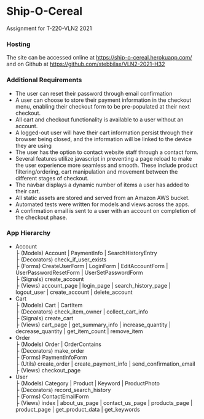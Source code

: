 # Ship-O-Cereal
Assignment for T-220-VLN2 2021

### Hosting
The site can be accessed online at https://ship-o-cereal.herokuapp.com/ \
and on Github at https://github.com/stebbilax/VLN2-2021-H32

### Additional Requirements
- The user can reset their password through email confirmation
- A user can choose to store their payment information in the checkout menu, enabling their checkout form to be pre-populated at their next checkout.
- All cart and checkout functionality is available to a user without an account.
- A logged-out user will have their cart information persist through their browser being closed, and the information will be linked to the device they are using
- The user has the option to contact website staff through a contact form.
- Several features utilize javascript in preventing a page reload to make the user experience more seamless and smooth. These include product filtering/ordering, cart manipulation and movement between the different stages of checkout.
- The navbar displays a dynamic number of items a user has added to their cart.
- All static assets are stored and served from an Amazon AWS bucket.
- Automated tests were written for models and views across the apps.
- A confirmation email is sent to a user with an account on completion of the checkout phase.


### App Hierarchy
* Account \
├ (Models) Account | PaymentInfo | SearchHistoryEntry  \
├ (Decorators) check_if_user_exists \
├ (Forms) CreateUserForm | LoginForm | EditAccountForm | UserPasswordResetForm | UserSetPasswordForm \
├ (Signals) create_account \
├ (Views)  account_page | login_page | search_history_page | logout_user | create_account | delete_account
* Cart \
├ (Models) Cart | CartItem \
├ (Decorators) check_item_owner | collect_cart_info \
├ (Signals) create_cart \
├ (Views)  cart_page | get_summary_info | increase_quantity | decrease_quantity | get_item_count | remove_item 
* Order \
├ (Models) Order | OrderContains \
├ (Decorators) make_order \
├ (Forms) PaymentInfoForm \
├ (Utils) create_order | create_payment_info | send_confirmation_email \
├ (Views)  checkout_page
* User \
├ (Models) Category | Product | Keyword | ProductPhoto \
├ (Decorators) record_search_history \
├ (Forms) ContactEmailForm \
├ (Views)  index | about_us_page | contact_us_page | products_page | product_page | get_product_data | get_keywords 